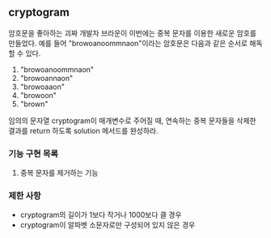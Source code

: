 ## cryptogram

암호문을 좋아하는 괴짜 개발자 브라운이 이번에는 중복 문자를 이용한 새로운 암호를 만들었다. 예를 들어 "browoanoommnaon"이라는 암호문은 다음과 같은 순서로 해독할 수 있다.

1. "browoanoommnaon"
2. "browoannaon"
3. "browoaaon"
4. "browoon"
5. "brown"

임의의 문자열 cryptogram이 매개변수로 주어질 때, 연속하는 중복 문자들을 삭제한 결과를 return 하도록 solution 메서드를 완성하라.

### 기능 구현 목록

1. 중복 문자를 제거하는 기능

### 제한 사항

- cryptogram의 길이가 1보다 작거나 1000보다 클 경우
- cryptogram이 알파벳 소문자로만 구성되어 있지 않은 경우
